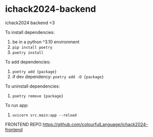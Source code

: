 # ichack2024-backend
ichack2024 backend &lt;3

To install dependencies:
1. be in a python ^3.10 environment
2. `pip install poetry`
3. `poetry install`

To add dependencies:
1. `poetry add {package}`
2. if dev dependency: `poetry add -D {package}`

To uninstall dependencies:
1. `poetry remove {package}`

To run app:
1. `uvicorn src.main:app --reload`

FRONTEND REPO
https://github.com/colourfulLanguage/ichack2024-frontend
